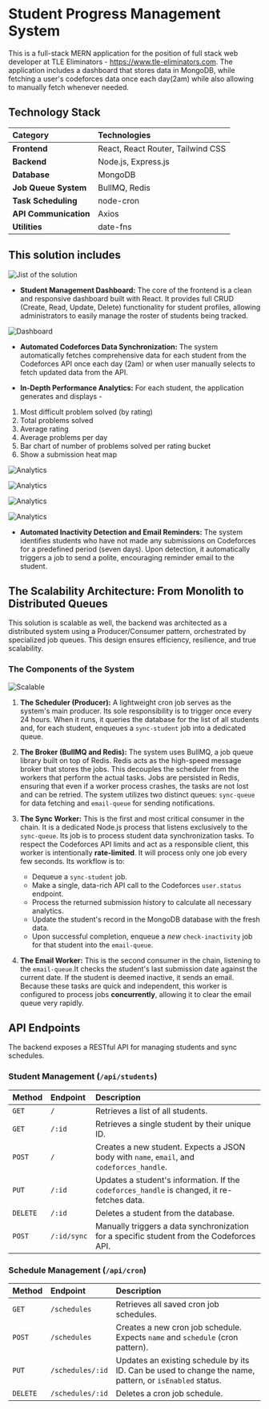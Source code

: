 # Student Progress Management System

This is a full-stack MERN application for the position of full stack web developer at TLE Eliminators - https://www.tle-eliminators.com. The application includes a dashboard that stores data in MongoDB, while fetching a user's codeforces data once each day(2am) while also allowing to manually fetch whenever needed. 


## Technology Stack

| Category             | Technologies                               |
| :------------------- | :----------------------------------------- |
| **Frontend**         | React, React Router, Tailwind CSS          |
| **Backend**          | Node.js, Express.js                        |
| **Database**         | MongoDB                                    |
| **Job Queue System** | BullMQ, Redis                              |
| **Task Scheduling**  | node-cron                                  |
| **API Communication**| Axios                                      |
| **Utilities**        | date-fns                                   |


## This solution includes


![Jist of the solution](images/jist.png)


*   **Student Management Dashboard:** The core of the frontend is a clean and responsive dashboard built with React. It provides full CRUD (Create, Read, Update, Delete) functionality for student profiles, allowing administrators to easily manage the roster of students being tracked.

  
![Dashboard](images/dashboard.png)


*   **Automated Codeforces Data Synchronization:** The system automatically fetches comprehensive data for each student from the Codeforces API once each day (2am) or when user manually selects to fetch updated data from the API.




*   **In-Depth Performance Analytics:** For each student, the application generates and displays -
1. Most difficult problem solved (by rating)
2. Total problems solved
3. Average rating
4. Average problems per day
5. Bar chart of number of problems solved per rating bucket
6. Show a submission heat map


![Analytics](images/analytics-1.png)


![Analytics](images/dashboard-2.png)


![Analytics](images/dashboard-3.png)


![Analytics](images/analytics-2.png)


*   **Automated Inactivity Detection and Email Reminders:** The system  identifies students who have not made any submissions on Codeforces for a predefined period (seven days). Upon detection, it automatically triggers a job to send a polite, encouraging reminder email to the student. 

## The Scalability Architecture: From Monolith to Distributed Queues

This solution is scalable as well, the backend was architected as a distributed system using a Producer/Consumer pattern, orchestrated by specialized job queues. This design ensures efficiency, resilience, and true scalability.

### The Components of the System


![Scalable](images/scalable.png)


1.  **The Scheduler (Producer):** A lightweight cron job serves as the system's main producer. Its sole responsibility is to trigger once every 24 hours. When it runs, it queries the database for the list of all students and, for each student, enqueues a `sync-student` job into a dedicated queue. 

2.  **The Broker (BullMQ and Redis):** The system uses BullMQ, a job queue library built on top of Redis. Redis acts as the high-speed message broker that stores the jobs. This decouples the scheduler from the workers that perform the actual tasks. Jobs are persisted in Redis, ensuring that even if a worker process crashes, the tasks are not lost and can be retried. The system utilizes two distinct queues: `sync-queue` for data fetching and `email-queue` for sending notifications.

3.  **The Sync Worker:** This is the first and most critical consumer in the chain. It is a dedicated Node.js process that listens exclusively to the `sync-queue`. Its job is to process student data synchronization tasks. To respect the Codeforces API limits and act as a responsible client, this worker is intentionally **rate-limited**. It will process only one job every few seconds. Its workflow is to:
    *   Dequeue a `sync-student` job.
    *   Make a single, data-rich API call to the Codeforces `user.status` endpoint.
    *   Process the returned submission history to calculate all necessary analytics.
    *   Update the student's record in the MongoDB database with the fresh data.
    *   Upon successful completion, enqueue a *new* `check-inactivity` job for that student into the `email-queue`.

4.  **The Email Worker:** This is the second consumer in the chain, listening to the `email-queue`.It checks the student's last submission date against the current date. If the student is deemed inactive, it sends an email. Because these tasks are quick and independent, this worker is configured to process jobs **concurrently**, allowing it to clear the email queue very rapidly.

## API Endpoints

The backend exposes a RESTful API for managing students and sync schedules.

### Student Management (`/api/students`)

| Method | Endpoint               | Description                                                                                                   |
| :----- | :--------------------- | :------------------------------------------------------------------------------------------------------------ |
| `GET`  | `/`                    | Retrieves a list of all students.                                                                             |
| `GET`  | `/:id`                 | Retrieves a single student by their unique ID.                                                                |
| `POST` | `/`                    | Creates a new student. Expects a JSON body with `name`, `email`, and `codeforces_handle`.                       |
| `PUT`  | `/:id`                 | Updates a student's information. If the `codeforces_handle` is changed, it re-fetches data.                    |
| `DELETE`| `/:id`                 | Deletes a student from the database.                                                                          |
| `POST` | `/:id/sync`            | Manually triggers a data synchronization for a specific student from the Codeforces API.                      |

### Schedule Management (`/api/cron`)

| Method | Endpoint               | Description                                                                                                   |
| :----- | :--------------------- | :------------------------------------------------------------------------------------------------------------ |
| `GET`  | `/schedules`           | Retrieves all saved cron job schedules.                                                                       |
| `POST` | `/schedules`           | Creates a new cron job schedule. Expects `name` and `schedule` (cron pattern).                                |
| `PUT`  | `/schedules/:id`       | Updates an existing schedule by its ID. Can be used to change the name, pattern, or `isEnabled` status.       |
| `DELETE`| `/schedules/:id`       | Deletes a cron job schedule.                                                                                  |


